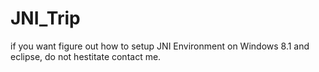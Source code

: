 # JNI_Trip

if you want figure out how to setup JNI Environment on Windows 8.1 and eclipse, do not hestitate contact me.
